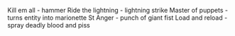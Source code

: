 Kill em all - hammer
Ride the lightning - lightning strike
Master of puppets - turns entity into marionette
St Anger - punch of giant fist
Load and reload - spray deadly blood and piss
